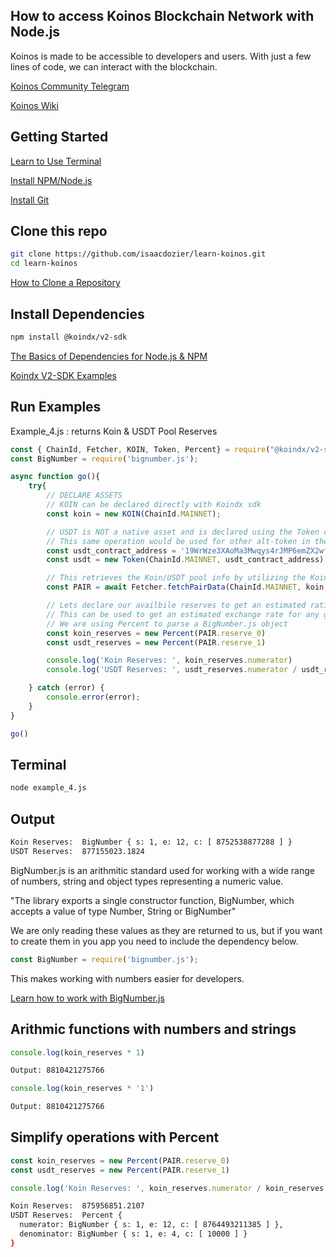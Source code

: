 ## How to access Koinos Blockchain Network with Node.js

Koinos is made to be accessible to developers and users. With just a few lines of code, we can interact with the blockchain.

[Koinos Community Telegram](https://t.me/koinos_community)

[Koinos Wiki](https://koinos.wiki/)

## Getting Started

[Learn to Use Terminal](https://developer.mozilla.org/en-US/docs/Learn/Tools_and_testing/Understanding_client-side_tools/Command_line)

[Install NPM/Node.js](https://nodejs.org/en/learn/getting-started/how-to-install-nodejs)

[Install Git](https://github.com/git-guides/install-git)

## Clone this repo

```sh
git clone https://github.com/isaacdozier/learn-koinos.git
cd learn-koinos
```

[How to Clone a Repository](https://docs.github.com/en/repositories/creating-and-managing-repositories/cloning-a-repository)

## Install Dependencies

```sh
npm install @koindx/v2-sdk
```

[The Basics of Dependencies for Node.js & NPM](https://nodesource.com/blog/the-basics-of-package-json-in-node-js-and-npm/)

[Koindx V2-SDK Examples](https://docs.koindx.com/sdk/v2-sdk/examples)

## Run Examples

Example_4.js : returns Koin & USDT Pool Reserves

```javascript
const { ChainId, Fetcher, KOIN, Token, Percent} = require("@koindx/v2-sdk");
const BigNumber = require('bignumber.js');

async function go(){
    try{
        // DECLARE ASSETS
        // KOIN can be declared directly with Koindx sdk
        const koin = new KOIN(ChainId.MAINNET);

        // USDT is NOT a native asset and is declared using the Token class
        // This same operation would be used for other alt-token in the ecosystem
        const usdt_contract_address = '19WrWze3XAoMa3Mwqys4rJMP6emZX2wfpH'
        const usdt = new Token(ChainId.MAINNET, usdt_contract_address);

        // This retrieves the Koin/USDT pool info by utilizing the Koindx SDK
        const PAIR = await Fetcher.fetchPairData(ChainId.MAINNET, koin, usdt);

        // Lets declare our availbile reserves to get an estimated ratio
        // This can be used to get an estimated exchange rate for any given pool
        // We are using Percent to parse a BigNumber.js object
        const koin_reserves = new Percent(PAIR.reserve_0)
        const usdt_reserves = new Percent(PAIR.reserve_1)

        console.log('Koin Reserves: ', koin_reserves.numerator)
        console.log('USDT Reserves: ', usdt_reserves.numerator / usdt_reserves.denominator)

    } catch (error) {
        console.error(error);
    }
}

go()
```

## Terminal

```sh
node example_4.js
```

## Output

```sh
Koin Reserves:  BigNumber { s: 1, e: 12, c: [ 8752538877288 ] }
USDT Reserves:  877155023.1824
```

BigNumber.js is an arithmitic standard used for working with a wide range of numbers, string and object types representing a numeric value.

"The library exports a single constructor function, BigNumber, which accepts a value of type Number, String or BigNumber"

We are only reading these values as they are returned to us, but if you want to create them in you app you need to include the dependency below.


```javascript
const BigNumber = require('bignumber.js');
```

This makes working with numbers easier for developers.

[Learn how to work with BigNumber.js](https://mikemcl.github.io/bignumber.js/)


## Arithmic functions with numbers and strings
```javascript
console.log(koin_reserves * 1)
```
```sh
Output: 8810421275766
```

```javascript
console.log(koin_reserves * '1')
```
```sh
Output: 8810421275766
```


## Simplify operations with Percent

```javascript
const koin_reserves = new Percent(PAIR.reserve_0)
const usdt_reserves = new Percent(PAIR.reserve_1)

console.log('Koin Reserves: ', koin_reserves.numerator / koin_reserves.denominator)
```
```sh
Koin Reserves:  875956851.2107
USDT Reserves:  Percent {
  numerator: BigNumber { s: 1, e: 12, c: [ 8764493211385 ] },
  denominator: BigNumber { s: 1, e: 4, c: [ 10000 ] }
}
```